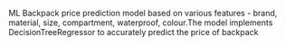 ML Backpack price prediction model based on various features - brand, material, size, compartment, waterproof, colour.The model implements DecisionTreeRegressor to accurately predict the price of backpack 

